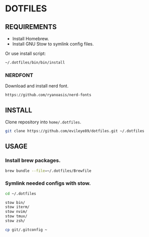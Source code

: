 # DOTFILES

## REQUIREMENTS

- Install Homebrew.
- Install GNU Stow to symlink config files.

Or use install script:

```bash
~/.dotfiles/bin/bin/install
```
### NERDFONT

Download and install nerd font.

```
https://github.com/ryanoasis/nerd-fonts
```

## INSTALL

Clone repository into `home/.dotfiles`.

```bash
git clone https://github.com/evileye89/dotfiles.git ~/.dotfiles
```

## USAGE

### Install brew packages.

```bash
brew bundle --file=~/.dotfiles/Brewfile
```

### Symlink needed configs with stow. 

```bash
cd ~/.dotfiles
```

```bash
stow bin/
stow iterm/
stow nvim/
stow tmux/
stow zsh/
```
```bash
cp git/.gitconfig ~
```
